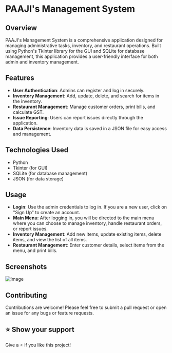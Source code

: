 # PAAJI's Management System

## Overview
PAAJI's Management System is a comprehensive application designed for managing administrative tasks, inventory, and restaurant operations.
Built using Python's Tkinter library for the GUI and SQLite for database management, this application provides a user-friendly interface for both admin and inventory management.

## Features
- **User  Authentication**: Admins can register and log in securely.
- **Inventory Management**: Add, update, delete, and search for items in the inventory.
- **Restaurant Management**: Manage customer orders, print bills, and calculate GST.
- **Issue Reporting**: Users can report issues directly through the application.
- **Data Persistence**: Inventory data is saved in a JSON file for easy access and management.

## Technologies Used
- Python
- Tkinter (for GUI)
- SQLite (for database management)
- JSON (for data storage)

## Usage
- **Login**: Use the admin credentials to log in. If you are a new user, click on "Sign Up" to create an account.
- **Main Menu**: After logging in, you will be directed to the main menu where you can choose to manage inventory, handle restaurant orders, or report issues.
- **Inventory Management**: Add new items, update existing items, delete items, and view the list of all items.
- **Restaurant Management**: Enter customer details, select items from the menu, and print bills.

## Screenshots
![Image](https://github.com/user-attachments/assets/1602948f-c0cf-425d-9367-3fa7ee6e417f)


## Contributing
Contributions are welcome! Please feel free to submit a pull request or open an issue for any bugs or feature requests.

## ⭐️ Show your support
Give a ⭐️ if you like this project!

